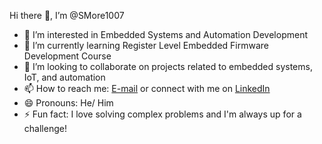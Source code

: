 Hi there 👋, I’m @SMore1007

- 👀 I’m interested in Embedded Systems and Automation Development
- 🌱 I’m currently learning Register Level Embedded Firmware Development Course
- 💞️ I’m looking to collaborate on projects related to embedded systems, IoT, and automation
- 📫 How to reach me: [E-mail](sagarmore1007@gmail.com) or connect with me on [LinkedIn](https://www.linkedin.com/in/sagar-more-0174a025a?utm_source=share&utm_campaign=share_via&utm_content=profile&utm_medium=android_app)
- 😄 Pronouns: He/ Him
- ⚡ Fun fact: I love solving complex problems and I'm always up for a challenge!

<!---
SMore1007/SMore1007 is a ✨ special ✨ repository because its `README.md` (this file) appears on your GitHub profile.
You can click the Preview link to take a look at your changes.
--->
